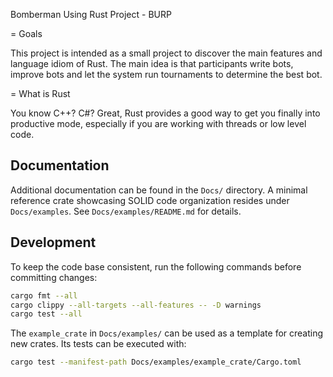 Bomberman Using Rust Project - BURP

= Goals

This project is intended as a small project to discover the main features and language idiom of Rust. The main idea is 
that participants write bots, improve bots and let the system run tournaments to determine the best bot.

= What is Rust

You know C++? C#? Great, Rust provides a good way to get you finally into productive mode, especially if you are working with threads or low level code.

## Documentation

Additional documentation can be found in the `Docs/` directory. A minimal
reference crate showcasing SOLID code organization resides under
`Docs/examples`. See `Docs/examples/README.md` for details.

## Development

To keep the code base consistent, run the following commands before committing
changes:

```bash
cargo fmt --all
cargo clippy --all-targets --all-features -- -D warnings
cargo test --all
```

The `example_crate` in `Docs/examples/` can be used as a template for creating
new crates. Its tests can be executed with:

```bash
cargo test --manifest-path Docs/examples/example_crate/Cargo.toml
```

